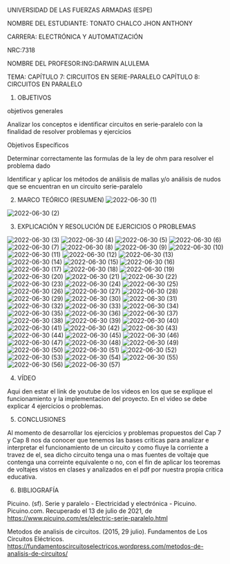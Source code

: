  UNIVERSIDAD DE LAS FUERZAS ARMADAS (ESPE)

NOMBRE DEL ESTUDIANTE: TONATO CHALCO JHON ANTHONY

CARRERA: ELECTRÓNICA Y AUTOMATIZACIÓN

NRC:7318

NOMBRE DEL PROFESOR:ING:DARWIN ALULEMA

TEMA: CAPÍTULO 7: CIRCUITOS EN SERIE-PARALELO
      CAPÍTULO 8: CIRCUITOS EN PARALELO

1. OBJETIVOS

objetivos generales

Analizar los conceptos e identificar circuitos en serie-paralelo con la finalidad de resolver problemas y ejercicios

Objetivos Específicos

Determinar correctamente las formulas de la ley de ohm para resolver el problema dado

Identificar y aplicar los métodos de análisis de mallas y/o análisis de nudos que se encuentran en un circuito serie-paralelo

2. MARCO TEÓRICO (RESUMEN)
![2022-06-30 (1)](https://user-images.githubusercontent.com/105689577/176819201-25d30c94-3104-49ca-a3fc-cf119d6d9122.png)

![2022-06-30 (2)](https://user-images.githubusercontent.com/105689577/176819213-a1058875-f3cb-4404-bfa9-d3de90b9fd8a.png)

3. EXPLICACIÓN Y RESOLUCIÓN DE EJERCICIOS O PROBLEMAS

![2022-06-30 (3)](https://user-images.githubusercontent.com/105689577/176826626-b6078253-8348-4a6e-8213-c60f2e2ccd9e.png)
![2022-06-30 (4)](https://user-images.githubusercontent.com/105689577/176826628-3175b12e-474a-4ca0-854b-69b214c39873.png)
![2022-06-30 (5)](https://user-images.githubusercontent.com/105689577/176826631-fa5151c8-f108-4f6e-adfe-1282d3913261.png)
![2022-06-30 (6)](https://user-images.githubusercontent.com/105689577/176826634-90e054b9-40d2-4cd4-81f2-ba5b1e966f28.png)
![2022-06-30 (7)](https://user-images.githubusercontent.com/105689577/176826636-96010f6b-3217-4242-b370-5808cab3d397.png)
![2022-06-30 (8)](https://user-images.githubusercontent.com/105689577/176826638-32f0139d-4606-43ff-8a39-f79d16cafb54.png)
![2022-06-30 (9)](https://user-images.githubusercontent.com/105689577/176826639-9e5cad23-0608-478d-9fc5-aebadd59927c.png)
![2022-06-30 (10)](https://user-images.githubusercontent.com/105689577/176826640-2e0b3129-6a6c-4f95-ab6f-be04e0634bee.png)
![2022-06-30 (11)](https://user-images.githubusercontent.com/105689577/176826642-8f4a354e-1da2-466d-a481-4cf2257681ef.png)
![2022-06-30 (12)](https://user-images.githubusercontent.com/105689577/176826643-c4c50813-a3dc-414e-abd2-217dfe1eb07d.png)
![2022-06-30 (13)](https://user-images.githubusercontent.com/105689577/176826646-f89c0643-56a5-4937-a8e1-7fadaa3cb02e.png)
![2022-06-30 (14)](https://user-images.githubusercontent.com/105689577/176826647-34f2f149-7123-4b8d-8b8c-8c81e6b359c1.png)
![2022-06-30 (15)](https://user-images.githubusercontent.com/105689577/176826652-7a2c04ff-b101-4666-b7e3-fdff964af0a8.png)
![2022-06-30 (16)](https://user-images.githubusercontent.com/105689577/176826655-0416e3a4-079b-42bb-a097-f4b2a2f22dca.png)
![2022-06-30 (17)](https://user-images.githubusercontent.com/105689577/176826658-819960db-e23e-4355-be52-209db990be35.png)
![2022-06-30 (18)](https://user-images.githubusercontent.com/105689577/176826660-dd94d078-fd46-4142-bd0e-6ada79375e06.png)
![2022-06-30 (19)](https://user-images.githubusercontent.com/105689577/176826663-28309b09-3714-450f-9ec0-5a0a2e02f40e.png)
![2022-06-30 (20)](https://user-images.githubusercontent.com/105689577/176826665-dd9d5ead-48cd-42c5-8100-aef0105a2a9d.png)
![2022-06-30 (21)](https://user-images.githubusercontent.com/105689577/176826667-d6182884-548f-4068-b1a5-f09a1dfd3916.png)
![2022-06-30 (22)](https://user-images.githubusercontent.com/105689577/176826671-f09deeb9-36f3-421c-b9be-6b70698dbc90.png)
![2022-06-30 (23)](https://user-images.githubusercontent.com/105689577/176826674-a387b505-2119-442c-9bc8-d9352f694c74.png)
![2022-06-30 (24)](https://user-images.githubusercontent.com/105689577/176826675-fa3d3ca0-450c-475b-ba8e-0ab896802bb3.png)
![2022-06-30 (25)](https://user-images.githubusercontent.com/105689577/176826680-06de5736-d0e3-4ebe-a321-87a126ac82b6.png)
![2022-06-30 (26)](https://user-images.githubusercontent.com/105689577/176826682-8dcc4ab9-a3f2-43a2-9502-498ab69adf50.png)
![2022-06-30 (27)](https://user-images.githubusercontent.com/105689577/176826683-fe0144c8-19b9-4d1d-b8c7-1e2e4f26bf35.png)
![2022-06-30 (28)](https://user-images.githubusercontent.com/105689577/176826686-b6c5ce31-b495-401c-b7ac-b675753ceebe.png)
![2022-06-30 (29)](https://user-images.githubusercontent.com/105689577/176826689-8f97a6ed-e891-4fbd-b6d4-6ceb94320b41.png)
![2022-06-30 (30)](https://user-images.githubusercontent.com/105689577/176826692-b2104b8e-bae4-4b7e-991d-fa507724987e.png)
![2022-06-30 (31)](https://user-images.githubusercontent.com/105689577/176826695-70e7f6b9-50b7-4d88-9b7b-96a3bb165f2e.png)
![2022-06-30 (32)](https://user-images.githubusercontent.com/105689577/176826696-8ad2ace3-8c9a-4aca-8f89-9b5d557afbef.png)
![2022-06-30 (33)](https://user-images.githubusercontent.com/105689577/176826698-4c689eb1-079f-4930-92b5-0cca480a1981.png)
![2022-06-30 (34)](https://user-images.githubusercontent.com/105689577/176826699-bfedafbb-7ebc-4d63-b292-134cdbc4c62a.png)
![2022-06-30 (35)](https://user-images.githubusercontent.com/105689577/176826702-10aa19e4-b102-4a5e-8675-614b41226cdc.png)
![2022-06-30 (36)](https://user-images.githubusercontent.com/105689577/176826703-6f9f05c3-6fe1-45ea-86a6-f5543237c96f.png)
![2022-06-30 (37)](https://user-images.githubusercontent.com/105689577/176826706-5a39ed9f-66aa-44ef-8068-2cd1dddb7c39.png)
![2022-06-30 (38)](https://user-images.githubusercontent.com/105689577/176826709-da5a8a93-6b74-48c3-aeda-dc7dcfd781b3.png)
![2022-06-30 (39)](https://user-images.githubusercontent.com/105689577/176826712-d3082dcc-a471-48aa-ad60-25b602c1f6d8.png)
![2022-06-30 (40)](https://user-images.githubusercontent.com/105689577/176826715-d982bbc7-633f-43e1-8496-d9945af2850d.png)
![2022-06-30 (41)](https://user-images.githubusercontent.com/105689577/176826717-75343e3b-0ed9-4001-8b99-65368a435903.png)
![2022-06-30 (42)](https://user-images.githubusercontent.com/105689577/176826720-e7f91ae8-b46f-4a70-8b21-2de137a97cfe.png)
![2022-06-30 (43)](https://user-images.githubusercontent.com/105689577/176826724-4c573c79-d556-400d-8b85-6e7476a4f871.png)
![2022-06-30 (44)](https://user-images.githubusercontent.com/105689577/176826727-892ea409-c33a-4c30-96f0-844dc6ceda13.png)
![2022-06-30 (45)](https://user-images.githubusercontent.com/105689577/176826728-8cb6247b-4d07-4762-b3d4-546ab6d45abc.png)
![2022-06-30 (46)](https://user-images.githubusercontent.com/105689577/176826731-12bb7f6c-8f0b-4b86-a892-f9e9d497337a.png)
![2022-06-30 (47)](https://user-images.githubusercontent.com/105689577/176826733-2a94470a-dd1d-40a7-bf9b-65c23cb1d29e.png)
![2022-06-30 (48)](https://user-images.githubusercontent.com/105689577/176826737-f4b759d5-490c-4589-85e0-510d1bf705a0.png)
![2022-06-30 (49)](https://user-images.githubusercontent.com/105689577/176826740-e6592349-a3bd-4228-9f0f-d2f4b72219a9.png)
![2022-06-30 (50)](https://user-images.githubusercontent.com/105689577/176826745-b9aff8f0-ec34-4720-b5f8-a00b917e050b.png)
![2022-06-30 (51)](https://user-images.githubusercontent.com/105689577/176826746-57e93c6c-41c4-4414-bc6d-72e073ebe5d5.png)
![2022-06-30 (52)](https://user-images.githubusercontent.com/105689577/176826747-bbfd88af-024e-46b5-a16c-452953f5a39f.png)
![2022-06-30 (53)](https://user-images.githubusercontent.com/105689577/176826748-58b1ac8a-174e-4931-a5eb-e7eee4762425.png)
![2022-06-30 (54)](https://user-images.githubusercontent.com/105689577/176826752-dbb82811-4290-47f9-912d-4a1e37384a94.png)
![2022-06-30 (55)](https://user-images.githubusercontent.com/105689577/176826755-0ec7843f-e1ae-4731-a91d-9f27e3a390e5.png)
![2022-06-30 (56)](https://user-images.githubusercontent.com/105689577/176826758-3d73b743-1764-4715-9dfd-8d447609373a.png)
![2022-06-30 (57)](https://user-images.githubusercontent.com/105689577/176826761-fc2dc32c-a02a-4df7-8e7f-3cf4c3e43ab6.png)

4. VÍDEO

Aqui den estar el link de youtube de los videos en los que se explique el funcionamiento y la implementacion del proyecto.
En el video se debe explicar 4 ejercicios o problemas.


5. CONCLUSIONES

Al momento de desarrollar los ejercicios y problemas propuestos del Cap 7 y Cap 8 nos da conocer que tenemos las bases criticas para analizar e interpretar el funcionamiento de un circuito y como fluye la corriente a travez de el, sea dicho circuito tenga una o mas fuentes de voltaje que contenga una correinte equivalente o no, con el fin de aplicar los teoremas de voltajes vistos en clases y analizados en el pdf por nuestra propia critica educativa.

6. BIBLIOGRAFÍA

Picuino. (sf). Serie y paralelo - Electricidad y electrónica - Picuino. Picuino.com. Recuperado el 13 de julio de 2021, de https://www.picuino.com/es/electric-serie-paralelo.html

Metodos de analisis de circuitos. (2015, 29 julio). Fundamentos de Los Circuitos Eléctricos. https://fundamentoscircuitoselectricos.wordpress.com/metodos-de-analisis-de-circuitos/
